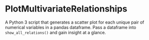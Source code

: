 # PlotMultivariateRelationships
A Python 3 script that generates a scatter plot for each unique pair of numerical variables in a pandas dataframe.
Pass a dataframe into ```show_all_relations()``` and gain insight at a glance. 
